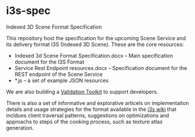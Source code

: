 i3s-spec
========

Indexed 3D Scene Format Specification

This repository host the specification for the upcoming Scene Service and its delivery format I3S (Indexed 3D Scene). These are the core resources:

-	Indexed 3d Scene Format Specification.docx – Main specification document for the I3S Format
-	Service Rest Endpoint resources.docx – Specification document for the REST endpoint of the Scene Service
-	*.js – a set of example JSON resources

We are also building a [Validation Toolkit](https://devtopia.esri.com/Zurich-R-D-Center/i3s-validator) to support developers.

There is also a set of informative and explorative articels on implementaiton details and usage strategies for the format available in the [i3s wiki](https://devtopia.esri.com/Zurich-R-D-Center/i3s-spec/wiki/_pages) that incldues client traversal patterns, suggestions on optimizations and approachs to steps of the cooking process, such as texture atlas generation.

